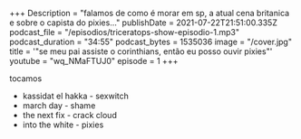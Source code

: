 +++
Description = "falamos de como é morar em sp, a atual cena britanica e sobre o capista do pixies..."
publishDate = 2021-07-22T21:51:00.335Z
podcast_file = "/episodios/triceratops-show-episodio-1.mp3"
podcast_duration = "34:55"
podcast_bytes = 1535036
image = "/cover.jpg"
title = '"se meu pai assiste o corinthians, então eu posso ouvir pixies"'
youtube = "wq_NMaFTUJ0"
episode = 1
+++


tocamos

* kassidat el hakka - sexwitch
* march day - shame
* the next fix - crack cloud
* into the white - pixies
